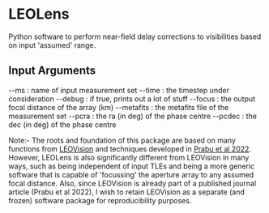 # LEOLens
Python software to perform near-field delay corrections to visibilities based on input 'assumed' range. 

Input Arguments
---------------
--ms : name of input measurement set
--time : the timestep under consideration
--debug : if true, prints out a lot of stuff
--focus : the output focal distance of the array (km)
--metafits : the metafits file of the measurement set
--pcra : the ra (in deg) of the phase centre
--pcdec : the dec (in deg) of the phase centre


Note:- The roots and foundation of this package are based on many functions from [LEOVision](https://github.com/StevePrabu/LEOVision) and techniques developed in [Prabu et al 2022](https://www.sciencedirect.com/science/article/pii/S0273117722003763). However, LEOLens is also significantly different from LEOVision in many ways, such as being independent of input TLEs and being a more generic software that is capable of 'focussing' the aperture array to any assumed focal distance. Also, since LEOVision is already part of a published journal article (Prabu et al 2022), I wish to retain LEOVision as a separate (and frozen) software package for reproducibility purposes.
